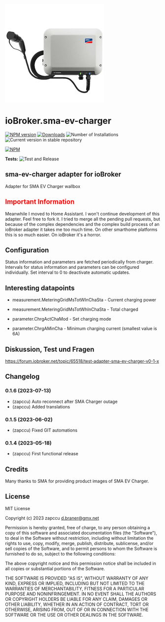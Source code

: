 ![Logo](admin/sma-ev-charger.png)
# ioBroker.sma-ev-charger

[![NPM version](https://img.shields.io/npm/v/iobroker.sma-ev-charger.svg)](https://www.npmjs.com/package/iobroker.sma-ev-charger)
[![Downloads](https://img.shields.io/npm/dm/iobroker.sma-ev-charger.svg)](https://www.npmjs.com/package/iobroker.sma-ev-charger)
![Number of Installations](https://iobroker.live/badges/sma-ev-charger-installed.svg)
![Current version in stable repository](https://iobroker.live/badges/sma-ev-charger-stable.svg)

[![NPM](https://nodei.co/npm/iobroker.sma-ev-charger.png?downloads=true)](https://nodei.co/npm/iobroker.sma-ev-charger/)

**Tests:** ![Test and Release](https://github.com/zapccu/ioBroker.sma-ev-charger/workflows/Test%20and%20Release/badge.svg)

## sma-ev-charger adapter for ioBroker

Adapter for SMA EV Charger wallbox

## <font color="red">Important Information</font> ##

Meanwhile I moved to Home Assistant. I won't continue development of this adapter. Feel free to fork it.
I tried to merge all the pending pull requests, but because of the complex dependencies and the complex build process of an ioBroker adapter it takes me too much time. On other smarthome platforms this is so much easier. On ioBroker it's a horror.

## Configuration

Status information and parameters are fetched periodically from charger. Intervals for status information and parameters can be configured individually. Set interval to 0 to deactivate automatic updates.

## Interesting datapoints

* measurement.MeteringGridMsTotWInChaSta - Current charging power
* measurement.MeteringGridMsTotWhInChaSta - Total charged

* parameter.ChrgActChaMod - Set charging mode
* parameter.ChrgAMinCha - Minimum charging current (smallest value is 6A)

## Diskussion, Test und Fragen

https://forum.iobroker.net/topic/65518/test-adapter-sma-ev-charger-v0-1-x

## Changelog

### 0.1.6 (2023-07-13)

* (zapccu) Auto reconnect after SMA Charger outage
* (zapccu) Added translations

### 0.1.5 (2023-06-02)

* (zapccu) Fixed GIT automations

### 0.1.4 (2023-05-18)
* (zapccu) First functional release

## Credits

Many thanks to SMA for providing product images of SMA EV Charger.


## License
MIT License

Copyright (c) 2023 zapccu <d.braner@gmx.net>

Permission is hereby granted, free of charge, to any person obtaining a copy
of this software and associated documentation files (the "Software"), to deal
in the Software without restriction, including without limitation the rights
to use, copy, modify, merge, publish, distribute, sublicense, and/or sell
copies of the Software, and to permit persons to whom the Software is
furnished to do so, subject to the following conditions:

The above copyright notice and this permission notice shall be included in all
copies or substantial portions of the Software.

THE SOFTWARE IS PROVIDED "AS IS", WITHOUT WARRANTY OF ANY KIND, EXPRESS OR
IMPLIED, INCLUDING BUT NOT LIMITED TO THE WARRANTIES OF MERCHANTABILITY,
FITNESS FOR A PARTICULAR PURPOSE AND NONINFRINGEMENT. IN NO EVENT SHALL THE
AUTHORS OR COPYRIGHT HOLDERS BE LIABLE FOR ANY CLAIM, DAMAGES OR OTHER
LIABILITY, WHETHER IN AN ACTION OF CONTRACT, TORT OR OTHERWISE, ARISING FROM,
OUT OF OR IN CONNECTION WITH THE SOFTWARE OR THE USE OR OTHER DEALINGS IN THE
SOFTWARE.
